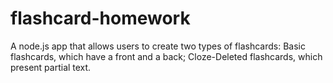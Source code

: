 # flashcard-homework
A node.js app that allows users to create two types of flashcards: Basic flashcards, which have a front and a back; Cloze-Deleted flashcards, which present partial text.
